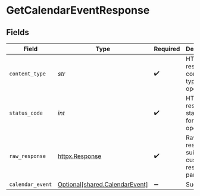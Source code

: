 # GetCalendarEventResponse


## Fields

| Field                                                                  | Type                                                                   | Required                                                               | Description                                                            |
| ---------------------------------------------------------------------- | ---------------------------------------------------------------------- | ---------------------------------------------------------------------- | ---------------------------------------------------------------------- |
| `content_type`                                                         | *str*                                                                  | :heavy_check_mark:                                                     | HTTP response content type for this operation                          |
| `status_code`                                                          | *int*                                                                  | :heavy_check_mark:                                                     | HTTP response status code for this operation                           |
| `raw_response`                                                         | [httpx.Response](https://www.python-httpx.org/api/#response)           | :heavy_check_mark:                                                     | Raw HTTP response; suitable for custom response parsing                |
| `calendar_event`                                                       | [Optional[shared.CalendarEvent]](../../models/shared/calendarevent.md) | :heavy_minus_sign:                                                     | Successful                                                             |